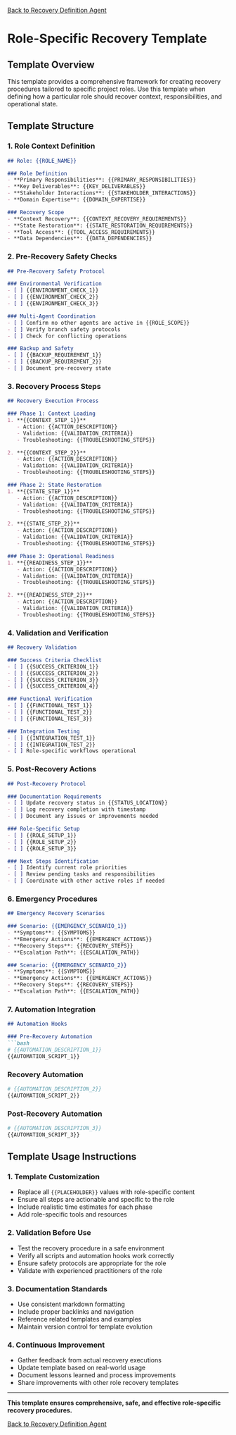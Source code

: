 [Back to Recovery Definition Agent](../)

# Role-Specific Recovery Template

## Template Overview

This template provides a comprehensive framework for creating recovery procedures tailored to specific project roles. Use this template when defining how a particular role should recover context, responsibilities, and operational state.

## Template Structure

### 1. Role Context Definition

```markdown
## Role: {{ROLE_NAME}}

### Role Definition
- **Primary Responsibilities**: {{PRIMARY_RESPONSIBILITIES}}
- **Key Deliverables**: {{KEY_DELIVERABLES}}
- **Stakeholder Interactions**: {{STAKEHOLDER_INTERACTIONS}}
- **Domain Expertise**: {{DOMAIN_EXPERTISE}}

### Recovery Scope
- **Context Recovery**: {{CONTEXT_RECOVERY_REQUIREMENTS}}
- **State Restoration**: {{STATE_RESTORATION_REQUIREMENTS}}
- **Tool Access**: {{TOOL_ACCESS_REQUIREMENTS}}
- **Data Dependencies**: {{DATA_DEPENDENCIES}}
```

### 2. Pre-Recovery Safety Checks

```markdown
## Pre-Recovery Safety Protocol

### Environmental Verification
- [ ] {{ENVIRONMENT_CHECK_1}}
- [ ] {{ENVIRONMENT_CHECK_2}}
- [ ] {{ENVIRONMENT_CHECK_3}}

### Multi-Agent Coordination
- [ ] Confirm no other agents are active in {{ROLE_SCOPE}}
- [ ] Verify branch safety protocols
- [ ] Check for conflicting operations

### Backup and Safety
- [ ] {{BACKUP_REQUIREMENT_1}}
- [ ] {{BACKUP_REQUIREMENT_2}}
- [ ] Document pre-recovery state
```

### 3. Recovery Process Steps

```markdown
## Recovery Execution Process

### Phase 1: Context Loading
1. **{{CONTEXT_STEP_1}}**
   - Action: {{ACTION_DESCRIPTION}}
   - Validation: {{VALIDATION_CRITERIA}}
   - Troubleshooting: {{TROUBLESHOOTING_STEPS}}

2. **{{CONTEXT_STEP_2}}**
   - Action: {{ACTION_DESCRIPTION}}
   - Validation: {{VALIDATION_CRITERIA}}
   - Troubleshooting: {{TROUBLESHOOTING_STEPS}}

### Phase 2: State Restoration
1. **{{STATE_STEP_1}}**
   - Action: {{ACTION_DESCRIPTION}}
   - Validation: {{VALIDATION_CRITERIA}}
   - Troubleshooting: {{TROUBLESHOOTING_STEPS}}

2. **{{STATE_STEP_2}}**
   - Action: {{ACTION_DESCRIPTION}}
   - Validation: {{VALIDATION_CRITERIA}}
   - Troubleshooting: {{TROUBLESHOOTING_STEPS}}

### Phase 3: Operational Readiness
1. **{{READINESS_STEP_1}}**
   - Action: {{ACTION_DESCRIPTION}}
   - Validation: {{VALIDATION_CRITERIA}}
   - Troubleshooting: {{TROUBLESHOOTING_STEPS}}

2. **{{READINESS_STEP_2}}**
   - Action: {{ACTION_DESCRIPTION}}
   - Validation: {{VALIDATION_CRITERIA}}
   - Troubleshooting: {{TROUBLESHOOTING_STEPS}}
```

### 4. Validation and Verification

```markdown
## Recovery Validation

### Success Criteria Checklist
- [ ] {{SUCCESS_CRITERION_1}}
- [ ] {{SUCCESS_CRITERION_2}}
- [ ] {{SUCCESS_CRITERION_3}}
- [ ] {{SUCCESS_CRITERION_4}}

### Functional Verification
- [ ] {{FUNCTIONAL_TEST_1}}
- [ ] {{FUNCTIONAL_TEST_2}}
- [ ] {{FUNCTIONAL_TEST_3}}

### Integration Testing
- [ ] {{INTEGRATION_TEST_1}}
- [ ] {{INTEGRATION_TEST_2}}
- [ ] Role-specific workflows operational
```

### 5. Post-Recovery Actions

```markdown
## Post-Recovery Protocol

### Documentation Requirements
- [ ] Update recovery status in {{STATUS_LOCATION}}
- [ ] Log recovery completion with timestamp
- [ ] Document any issues or improvements needed

### Role-Specific Setup
- [ ] {{ROLE_SETUP_1}}
- [ ] {{ROLE_SETUP_2}}
- [ ] {{ROLE_SETUP_3}}

### Next Steps Identification
- [ ] Identify current role priorities
- [ ] Review pending tasks and responsibilities
- [ ] Coordinate with other active roles if needed
```

### 6. Emergency Procedures

```markdown
## Emergency Recovery Scenarios

### Scenario: {{EMERGENCY_SCENARIO_1}}
- **Symptoms**: {{SYMPTOMS}}
- **Emergency Actions**: {{EMERGENCY_ACTIONS}}
- **Recovery Steps**: {{RECOVERY_STEPS}}
- **Escalation Path**: {{ESCALATION_PATH}}

### Scenario: {{EMERGENCY_SCENARIO_2}}
- **Symptoms**: {{SYMPTOMS}}
- **Emergency Actions**: {{EMERGENCY_ACTIONS}}
- **Recovery Steps**: {{RECOVERY_STEPS}}
- **Escalation Path**: {{ESCALATION_PATH}}
```

### 7. Automation Integration

```markdown
## Automation Hooks

### Pre-Recovery Automation
```bash
# {{AUTOMATION_DESCRIPTION_1}}
{{AUTOMATION_SCRIPT_1}}
```

### Recovery Automation
```bash
# {{AUTOMATION_DESCRIPTION_2}}
{{AUTOMATION_SCRIPT_2}}
```

### Post-Recovery Automation
```bash
# {{AUTOMATION_DESCRIPTION_3}}
{{AUTOMATION_SCRIPT_3}}
```

## Template Usage Instructions

### 1. Template Customization
- Replace all `{{PLACEHOLDER}}` values with role-specific content
- Ensure all steps are actionable and specific to the role
- Include realistic time estimates for each phase
- Add role-specific tools and resources

### 2. Validation Before Use
- Test the recovery procedure in a safe environment
- Verify all scripts and automation hooks work correctly
- Ensure safety protocols are appropriate for the role
- Validate with experienced practitioners of the role

### 3. Documentation Standards
- Use consistent markdown formatting
- Include proper backlinks and navigation
- Reference related templates and examples
- Maintain version control for template evolution

### 4. Continuous Improvement
- Gather feedback from actual recovery executions
- Update template based on real-world usage
- Document lessons learned and process improvements
- Share improvements with other role recovery templates

---

**This template ensures comprehensive, safe, and effective role-specific recovery procedures.**

[Back to Recovery Definition Agent](../)

